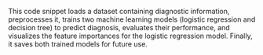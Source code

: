 This code snippet loads a dataset containing diagnostic information, preprocesses it, trains two machine learning models (logistic regression and decision tree) to predict diagnosis, evaluates their performance, and visualizes the feature importances for the logistic regression model. Finally, it saves both trained models for future use.
